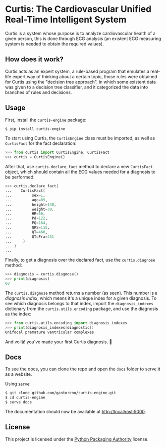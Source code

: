 # Curtis: The Cardiovascular Unified Real-Time Intelligent System

Curtis is a system whose purpose is to analyze cardiovascular health of a given person, this is done through ECG analysis (an existent ECG measuring system is needed to obtain the required values).

## How does it work?

Curtis acts as an expert system, a rule-based program that emulates a real-life expert way of thinking about a certain topic, those rules were obtained for Curtis using the "decision tree approach", in which some existent data was given to a decision tree classifier, and it categorized the data into branches of rules and decisions.

## Usage

First, install the `curtis-engine` package:

```sh
$ pip install curtis-engine
```

To start using Curtis, the `CurtisEngine` class must be imported, as well as `CurtisFact` for the fact declaration:

```python
>>> from curtis import CurtisEngine, CurtisFact
>>> curtis = CurtisEngine()
```

After that, use `curtis.declare_fact` method to declare a new `CurtisFact` object, which should contain all the ECG values needed for a diagnosis to be performed:

```python
>>> curtis.declare_fact(
...    CurtisFact(
...         sex=1,
...         age=89,
...         height=140,
...         weight=30,
...         HR=56,
...         Pd=122,
...         PQ=164,
...         QRS=118,
...         QT=460,
...         QTcFra=451
...     )
... )
...
```

Finally, to get a diagnosis over the declared fact, use the `curtis.diagnose` method:

```python
>>> diagnosis = curtis.diagnose()
>>> print(diagnosis)
60
```

The `curtis.diagnose` method returns a number (as seen). This number is a _diagnosis index_, which means it's a unique index for a given diagnosis. To see which diagnosis belongs to that index, import the `diagnosis_indexes` dictionary from the `curtis.utils.encoding` package, and use the diagnosis as the index:

```python
>>> from curtis.utils.encoding import diagnosis_indexes
>>> print(diagnosis_indexes[diagnostic])
Unifocal premature ventricular complexes
```

And voilà! you've made your first Curtis diagnosis. 🎉

## Docs

To see the docs, you can clone the repo and open the `docs` folder to serve it as a website.

Using [`serve`](https://www.npmjs.com/package/serve):

```sh
$ git clone github.com/gantoreno/curtis-engine.git
$ cd curtis-engine
$ serve docs
```

The documentation should now be available at [http://localhost:5000](http://localhost:5000).

## License

This project is licensed under the [Python Packaging Authority](https://www.pypa.io/en/latest/) license.
